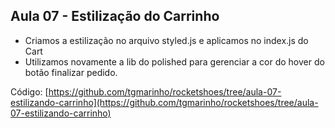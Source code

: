 ## Aula 07 - Estilização do Carrinho

* Criamos a estilização no arquivo styled.js e aplicamos no index.js do Cart
* Utilizamos novamente a lib do polished para gerenciar a cor do hover do botão finalizar pedido.

Código: [https://github.com/tgmarinho/rocketshoes/tree/aula-07-estilizando-carrinho](https://github.com/tgmarinho/rocketshoes/tree/aula-07-estilizando-carrinho)